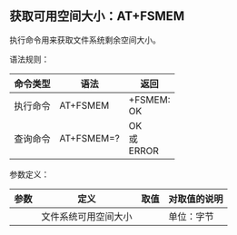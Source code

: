 ## 获取可用空间大小：AT+FSMEM

执行命令用来获取文件系统剩余空间大小。

语法规则：

| 命令类型 | 语法       | 返回                  |
| -------- | ---------- | --------------------- |
| 执行命令 | AT+FSMEM   | +FSMEM: <size> <br>OK |
| 查询命令 | AT+FSMEM=? | OK<br>或<br>ERROR     |

 

参数定义：

| 参数   | 定义                 | 取值 | 对取值的说明 |
| ------ | -------------------- | ---- | ------------ |
| <size> | 文件系统可用空间大小 |      | 单位：字节   |
